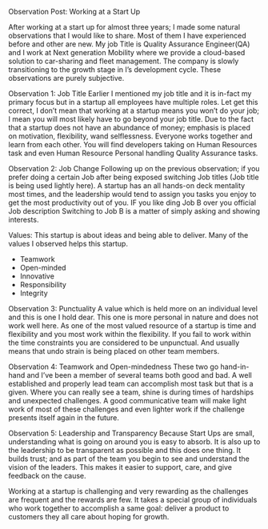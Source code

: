 Observation Post: Working at a Start Up

After working at a start up for almost three years; I made some natural observations that I would like to share. Most of them I have experienced before and other are new. My job Title is Quality Assurance Engineer(QA) and I work at Next generation Mobility where we provide a cloud-based solution to car-sharing and fleet management. The company is slowly transitioning to the growth stage in I’s development cycle. These observations are purely subjective.

Observation 1: Job Title
Earlier I mentioned my job title and it is in-fact my primary focus but in a startup all employees have multiple roles. Let get this correct, I don’t mean that working at a startup means you won’t do your job; I mean you will most likely have to go beyond your job title. Due to the fact that a startup does not have an abundance of money; emphasis is placed on motivation, flexibility, wand selflessness. Everyone works together and learn from each other. You will find developers taking on Human Resources task and even Human Resource Personal handling Quality Assurance tasks.

Observation 2: Job Change
Following up on the previous observation; if you prefer doing a certain Job after being exposed switching Job titles (Job title is being used lightly here). A startup has an all hands-on deck mentality most times, and the leadership would tend to assign you tasks you enjoy to get the most productivity out of you. IF you like ding Job B over you official Job description Switching to Job B is a matter of simply asking and showing interests.

Values:
This startup is about ideas and being able to deliver. Many of the values I observed helps this startup.

- Teamwork
- Open-minded
- Innovative
- Responsibility
- Integrity

Observation 3: Punctuality
A value which is held more on an individual level and this is one I hold dear. This one is more personal in nature and does not work well here. As one of the most valued resource of a startup is time and flexibility and you most work within the flexibility. If you fail to work within the time constraints you are considered to be unpunctual. And usually means that undo strain is being placed on other team members.

Observation 4: Teamwork and Open-mindedness
These two go hand-in-hand and I’ve been a member of several teams both good and bad. A well established and properly lead team can accomplish most task but that is a given. Where you can really see a team, shine is during times of hardships and unexpected challenges. A good communicative team will make light work of most of these challenges and even lighter work if the challenge presents itself again in the future.

Observation 5: Leadership and Transparency
Because Start Ups are small, understanding what is going on around you is easy to absorb. It is also up to the leadership to be transparent as possible and this does one thing. It builds trust; and as part of the team you begin to see and understand the vision of the leaders. This makes it easier to support, care, and give feedback on the cause.

Working at a startup is challenging and very rewarding as the challenges are frequent and the rewards are few. It takes a special group of individuals who work together to accomplish a same goal: deliver a product to customers they all care about hoping for growth.
